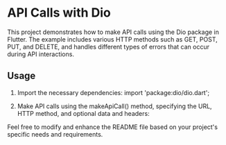 # API Calls with Dio

This project demonstrates how to make API calls using the Dio package in Flutter. The example includes various HTTP methods such as GET, POST, PUT, and DELETE, and handles different types of errors that can occur during API interactions.


## Usage

1. Import the necessary dependencies:
import 'package:dio/dio.dart';

2. Make API calls using the makeApiCall() method, specifying the URL, HTTP method, and optional data and headers:


Feel free to modify and enhance the README file based on your project's specific needs and requirements.

